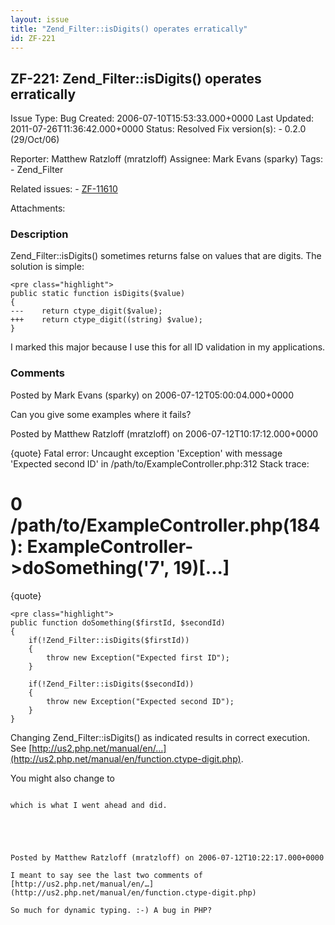 ```yaml
---
layout: issue
title: "Zend_Filter::isDigits() operates erratically"
id: ZF-221
---
```


ZF-221: Zend\_Filter::isDigits() operates erratically
-----------------------------------------------------

 Issue Type: Bug Created: 2006-07-10T15:53:33.000+0000 Last Updated: 2011-07-26T11:36:42.000+0000 Status: Resolved Fix version(s): - 0.2.0 (29/Oct/06)
 
 Reporter:  Matthew Ratzloff (mratzloff)  Assignee:  Mark Evans (sparky)  Tags: - Zend\_Filter
 
 Related issues: - [ZF-11610](/issues/browse/ZF-11610)
 
 Attachments: 
### Description

Zend\_Filter::isDigits() sometimes returns false on values that are digits. The solution is simple:

 
    <pre class="highlight">
    public static function isDigits($value)
    {
    ---    return ctype_digit($value);
    +++    return ctype_digit((string) $value);
    }


I marked this major because I use this for all ID validation in my applications.

 

 

### Comments

Posted by Mark Evans (sparky) on 2006-07-12T05:00:04.000+0000

Can you give some examples where it fails?

 

 

Posted by Matthew Ratzloff (mratzloff) on 2006-07-12T10:17:12.000+0000

{quote} Fatal error: Uncaught exception 'Exception' with message 'Expected second ID' in /path/to/ExampleController.php:312 Stack trace:

0 /path/to/ExampleController.php(184): ExampleController->doSomething('7', 19)[...]
===================================================================================

{quote}

 
    <pre class="highlight">
    public function doSomething($firstId, $secondId)
    {
        if(!Zend_Filter::isDigits($firstId))
        {
            throw new Exception("Expected first ID");
        }
    
        if(!Zend_Filter::isDigits($secondId))
        {
            throw new Exception("Expected second ID");
        }
    }


Changing Zend\_Filter::isDigits() as indicated results in correct execution. See [http://us2.php.net/manual/en/…](http://us2.php.net/manual/en/function.ctype-digit.php).

You might also change to

```

which is what I went ahead and did.

 

 

Posted by Matthew Ratzloff (mratzloff) on 2006-07-12T10:22:17.000+0000

I meant to say see the last two comments of [http://us2.php.net/manual/en/…](http://us2.php.net/manual/en/function.ctype-digit.php)

So much for dynamic typing. :-) A bug in PHP?

 

 